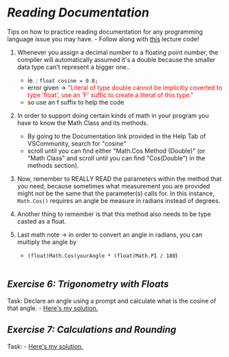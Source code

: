 # ***Reading Documentation***
Tips on how to practice reading documentation for any programming language issue you may have.
    - Follow along with [this](DocuLec.cs) lecture code!

1. Whenever you assign a decimal number to a floating point number, the compiler will automatically assumed it's a double because the smaller data type can't represent a bigger one.. 
    - ie. : `float cosine = 0.8;` 
    - error given → <span style="color:red"> "Literal of type double cannot be implicitly coverted to type 'float', use an 'F' suffic to create a literal of this type."</span>
    - so use an f suffix to help the code
2. In order to support doing certain kinds of math in your program you have to know the Math Class and its methods. 
    - By going to the Documentation link provided in the Help Tab of VSCommunity, search for "cosine"
    - scroll until you can find either "Math.Cos Method (Double)" (or "Math Class" and scroll until you can find "Cos(Double") in the methods section).
3. Now, remember to REALLY READ the parameters within the method that you need, because sometimes what measurement you are provided might not be the same that the parameter(s) calls for. In this instance, `Math.Cos()` requires an angle be measure in radians instead of degrees.
4. Another thing to remember is that this method also needs to be type casted as a float.

5. Last math note → in order to convert an angle in radians, you can multiply the angle by 
    - `(float)Math.Cos(yourAngle * (float)Math.PI / 180`)
<br/><br/>


## ***Exercise 6: Trigonometry with Floats***
Task: Declare an angle using a prompt and calculate what is the cosine of that angle.
    - [Here's my solution.](Exercise6.cs)


## ***Exercise 7: Calculations and Rounding***
Task:
    - [Here's my solution.](Exercise7.cs)
